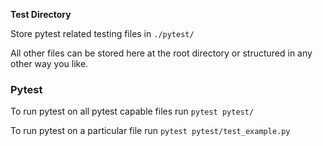 __Test Directory__

Store pytest related testing files in `./pytest/`

All other files can be stored here at the root directory or structured in any other way you like.

### Pytest

To run pytest on all pytest capable files run `pytest pytest/`

To run pytest on a particular file run `pytest pytest/test_example.py`
